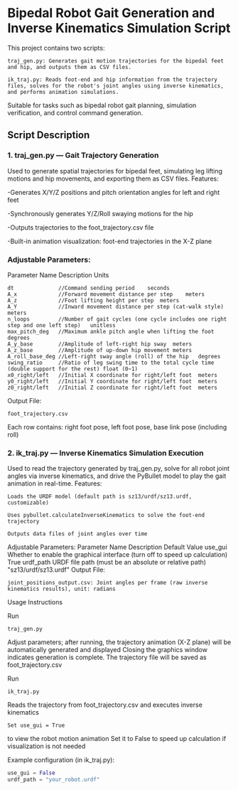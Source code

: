 # Bipedal Robot Gait Generation and Inverse Kinematics Simulation Script

This project contains two scripts:

    traj_gen.py: Generates gait motion trajectories for the bipedal feet and hip, and outputs them as CSV files.

    ik_traj.py: Reads foot-end and hip information from the trajectory files, solves for the robot's joint angles using inverse kinematics, and performs animation simulations.

Suitable for tasks such as bipedal robot gait planning, simulation verification, and control command generation.

## Script Description
### 1. traj_gen.py — Gait Trajectory Generation

Used to generate spatial trajectories for bipedal feet, simulating leg lifting motions and hip movements, and exporting them as CSV files.
Features:

-Generates X/Y/Z positions and pitch orientation angles for left and right feet

-Synchronously generates Y/Z/Roll swaying motions for the hip

-Outputs trajectories to the foot_trajectory.csv file

-Built-in animation visualization: foot-end trajectories in the X-Z plane

### Adjustable Parameters:
Parameter Name	Description	Units

    dt	            //Command sending period	seconds
    A_x	            //Forward movement distance per step	meters
    A_z	            //Foot lifting height per step	meters
    A_Y	            //Inward movement distance per step (cat-walk style)	meters
    n_loops	        //Number of gait cycles (one cycle includes one right step and one left step)	unitless
    max_pitch_deg	//Maximum ankle pitch angle when lifting the foot	degrees
    A_y_base	    //Amplitude of left-right hip sway	meters
    A_z_base	    //Amplitude of up-down hip movement	meters
    A_roll_base_deg	//Left-right sway angle (roll) of the hip	degrees
    swing_ratio	    //Ratio of leg swing time to the total cycle time (double support for the rest)	float (0~1)
    x0_right/left	//Initial X coordinate for right/left foot	meters
    y0_right/left	//Initial Y coordinate for right/left foot	meters
    z0_right/left	//Initial Z coordinate for right/left foot	meters
    
Output File:

    foot_trajectory.csv
    
Each row contains: right foot pose, left foot pose, base link pose (including roll)

### 2. ik_traj.py — Inverse Kinematics Simulation Execution

Used to read the trajectory generated by traj_gen.py, solve for all robot joint angles via inverse kinematics, and drive the PyBullet model to play the gait animation in real-time.
Features:

    Loads the URDF model (default path is sz13/urdf/sz13.urdf, customizable)

    Uses pybullet.calculateInverseKinematics to solve the foot-end trajectory

    Outputs data files of joint angles over time

Adjustable Parameters:
Parameter Name	Description	Default Value
use_gui	Whether to enable the graphical interface (turn off to speed up calculation)	True
urdf_path	URDF file path (must be an absolute or relative path)	"sz13/urdf/sz13.urdf"
Output File:

    joint_positions_output.csv: Joint angles per frame (raw inverse kinematics results), unit: radians

Usage Instructions

Run                                       
                                   
    traj_gen.py
Adjust parameters; after running, the trajectory animation (X-Z plane) will be automatically generated and displayed
Closing the graphics window indicates generation is complete.
The trajectory file will be saved as foot_trajectory.csv

Run 

    ik_traj.py
Reads the trajectory from foot_trajectory.csv and executes inverse kinematics


    Set use_gui = True 
to view the robot motion animation
Set it to False to speed up calculation if visualization is not needed

Example configuration (in ik_traj.py):

```python
use_gui = False
urdf_path = "your_robot.urdf"
